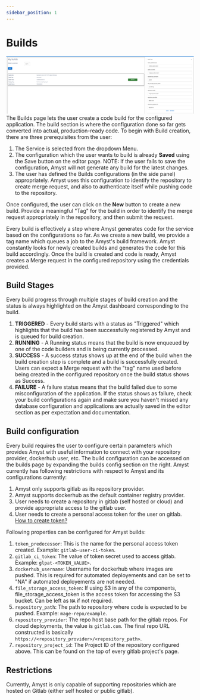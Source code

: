 ```yaml
---
sidebar_position: 1
---
```


# Builds
![Builds Page](/img/builds/page.png)
The Builds page lets the user create a code build for the configured application. The build section is where the configuration done so far gets converted into actual, production-ready code.
To begin with Build creation, there are three prerequisites from the user:
1. The Service is selected from the dropdown Menu.
2. The configuration which the user wants to build is already **Saved** using the Save button on the editor page. 
NOTE: If the user fails to save the configuration, Amyst will not generate any build for the latest changes.
3. The user has defined the Builds configurations (in the side panel) appropriately. Amyst uses this configuration to identify the repository to create merge request, and also to authenticate itself while pushing code to the repository.

Once configured, the user can click on the **New** button to create a new build. Provide a meaningful "Tag" for the build in order to identify the merge request appropriately in the repository, and then submit the request.

Every build is effectively a step where Amyst generates code for the service based on the configurations so far. As we create a new build, we provide a tag name which queues a job to the Amyst's build framework. Amyst constantly looks for newly created builds and generates the code for this build accordingly. Once the build is created and code is ready, Amyst creates a Merge request in the configured repository using the credentials provided.

## Build Stages
Every build progress through multiple stages of build creation and the status is always highlighted on the Amyst dashboard corresponding to the build.
1. **TRIGGERED** - Every build starts with a status as "Triggered" which highlights that the build has been successfully registered by Amyst and is queued for build creation.
2. **RUNNING** - A Running status means that the build is now enqueued by one of the code builders and is being currently processed.
3. **SUCCESS** - A success status shows up at the end of the build when the build creation step is complete and a build is successfully created. Users can expect a Merge request with the "tag" name used before being created in the configured repository once the build status shows as Success.
4. **FAILURE** - A failure status means that the build failed due to some misconfiguration of the application. If the status shows as failure, check your build configurations again and make sure you haven't missed any database configuration and applications are actually saved in the editor section as per expectation and documentation.

## Build configuration
Every build requires the user to configure certain parameters which provides Amyst with useful information to connect with your repository provider, dockerhub user, etc. The build configuration can be accessed on the builds page by expanding the builds config section on the right.
Amyst currently has following restrictions with respect to Amyst and its configurations currently:
1. Amyst only supports gitlab as its repository provider.
2. Amyst supports dockerhub as the default container registry provider.
3. User needs to create a repository in gitlab (self hosted or cloud) and provide appropriate access to the gitlab user.
4. User needs to create a personal access token for the user on gitlab. [How to create token?](https://docs.gitlab.com/ee/user/profile/personal_access_tokens.html)

Following properties can be configured for Amyst builds:
1. `token_predecessor`: This is the name for the personal access token created. Example: `gitlab-user-ci-token`.
2. `gitlab_ci_token`: The value of token secret used to access gitlab. Example: `glpat-<TOKEN_VALUE>`.
3. `dockerhub_username`: Username for dockerhub where images are pushed. This is required for automated deployements and can be set to "NA" if automated deployements are not needed.
4. `file_storage_access_token`: If using S3 in any of the components, file_storage_access_token is the access token for accessing the S3 bucket. Can be left as `NA` if not required.
4. `repository_path`: The path to repository where code is expected to be pushed. Example: `mage-repo/example`.
5. `repository_provider`: The repo host base path for the gitlab repos. For cloud deployments, the value is `gitlab.com`. The final repo URL constructed is basically `https://<repository_provider>/<repository_path>`.
6. `repository_project_id`: The Project ID of the repository configured above. This can be found on the top of every gitlab project's page.
## Restrictions
Currently, Amyst is only capable of supporting repositories which are hosted on Gitlab (either self hosted or public gitlab).
